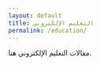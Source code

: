 ```yaml
---
layout: default
title: التعليم الإلكتروني
permalink: /education/
---
```


مقالات التعليم الإلكتروني هنا.
